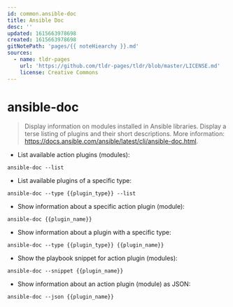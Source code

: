 ```yaml
---
id: common.ansible-doc
title: Ansible Doc
desc: ''
updated: 1615663978698
created: 1615663978698
gitNotePath: 'pages/{{ noteHiearchy }}.md'
sources:
  - name: tldr-pages
    url: 'https://github.com/tldr-pages/tldr/blob/master/LICENSE.md'
    license: Creative Commons
---
```

# ansible-doc

> Display information on modules installed in Ansible libraries.
> Display a terse listing of plugins and their short descriptions.
> More information: <https://docs.ansible.com/ansible/latest/cli/ansible-doc.html>.

- List available action plugins (modules):

`ansible-doc --list`

- List available plugins of a specific type:

`ansible-doc --type {{plugin_type}} --list`

- Show information about a specific action plugin (module):

`ansible-doc {{plugin_name}}`

- Show information about a plugin with a specific type:

`ansible-doc --type {{plugin_type}} {{plugin_name}}`

- Show the playbook snippet for action plugin (modules):

`ansible-doc --snippet {{plugin_name}}`

- Show information about an action plugin (module) as JSON:

`ansible-doc --json {{plugin_name}}`

